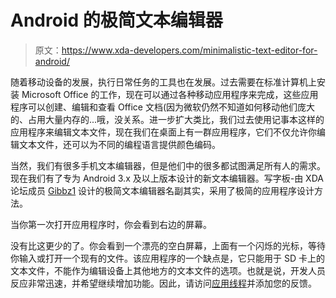# Android 的极简文本编辑器

> 原文：<https://www.xda-developers.com/minimalistic-text-editor-for-android/>

随着移动设备的发展，执行日常任务的工具也在发展。过去需要在标准计算机上安装 Microsoft Office 的工作，现在可以通过各种移动应用程序来完成，这些应用程序可以创建、编辑和查看 Office 文档(因为微软仍然不知道如何移动他们庞大的、占用大量内存的...哦，没关系。进一步扩大类比，我们过去使用记事本这样的应用程序来编辑文本文件，现在我们在桌面上有一群应用程序，它们不仅允许你编辑文本文件，还可以为不同的编程语言提供颜色编码。

当然，我们有很多手机文本编辑器，但是他们中的很多都试图满足所有人的需求。现在我们有了专为 Android 3.x 及以上版本设计的新文本编辑器。写字板-由 XDA 论坛成员 [Gibbz1](http://forum.xda-developers.com/member.php?u=2406901) 设计的极简文本编辑器名副其实，采用了极简的应用程序设计方法。

当你第一次打开应用程序时，你会看到右边的屏幕。

没有比这更少的了。你会看到一个漂亮的空白屏幕，上面有一个闪烁的光标，等待你输入或打开一个现有的文件。该应用程序的一个缺点是，它只能用于 SD 卡上的文本文件，不能作为编辑设备上其他地方的文本文件的选项。也就是说，开发人员反应非常迅速，并希望继续增加功能。因此，请访问[应用线程](http://forum.xda-developers.com/showthread.php?t=2056976)并添加您的反馈。
